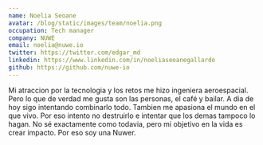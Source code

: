 ```yaml
---
name: Noelia Seoane
avatar: /blog/static/images/team/noelia.png
occupation: Tech manager
company: NUWE
email: noelia@nuwe.io
twitter: https://twitter.com/edgar_md
linkedin: https://www.linkedin.com/in/noeliaseoanegallardo
github: https://github.com/nuwe-io
---
```


Mi atraccion por la tecnologia y los retos me hizo ingeniera aeroespacial. Pero lo que de verdad me gusta son las personas, el café y bailar. A dia de hoy sigo intentando combinarlo todo. Tambien me apasiona el mundo en el que vivo. Por eso intento no destruirlo e intentar que los demas tampoco lo hagan. No sé exactamente como todavia, pero mi objetivo en la vida es crear impacto. Por eso soy una Nuwer.
